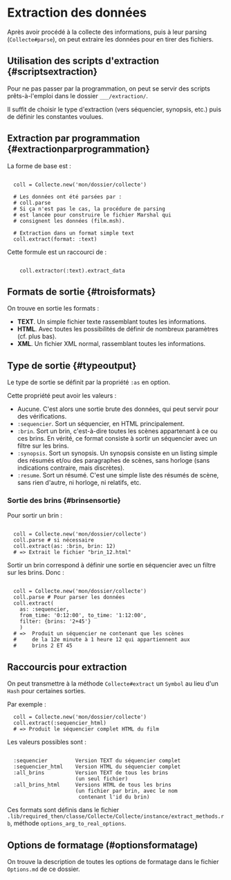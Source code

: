 # Extraction des données

Après avoir procédé à la collecte des informations, puis à leur parsing (`Collecte#parse`), on peut extraire les données pour en tirer des fichiers.

## Utilisation des scripts d'extraction {#scriptsextraction}

Pour ne pas passer par la programmation, on peut se servir des scripts prêts-à-l'emploi dans le dossier `___/extraction/`.

Il suffit de choisir le type d'extraction (vers séquencier, synopsis, etc.) puis de définir les constantes voulues.

## Extraction par programmation {#extractionparprogrammation}

La forme de base est :

~~~

  coll = Collecte.new('mon/dossier/collecte')

  # Les données ont été parsées par :
  # coll.parse
  # Si ça n'est pas le cas, la procédure de parsing
  # est lancée pour construire le fichier Marshal qui
  # consignent les données (film.msh).

  # Extraction dans un format simple text
  coll.extract(format: :text)

~~~

Cette formule est un raccourci de :

~~~

    coll.extractor(:text).extract_data

~~~

## Formats de sortie {#troisformats}

On trouve en sortie les formats :

* **TEXT**. Un simple fichier texte rassemblant toutes les informations.
* **HTML**. Avec toutes les possibilités de définir de nombreux paramètres (cf. plus bas).
* **XML**. Un fichier XML normal, rassemblant toutes les informations.

## Type de sortie {#typeoutput}

Le type de sortie se définit par la propriété `:as` en option.

Cette propriété peut avoir les valeurs :

* Aucune. C'est alors une sortie brute des données, qui peut servir pour des vérifications.
* `:sequencier`. Sort un séquencier, en HTML principalement.
* `:brin`. Sort un brin, c'est-à-dire toutes les scènes appartenant à ce ou ces brins. En vérité, ce format consiste à sortir un séquencier avec un filtre sur les brins.
* `:synopsis`. Sort un synopsis. Un synopsis consiste en un listing simple des résumés et/ou des paragraphes de scènes, sans horloge (sans indications contraire, mais discrètes).
* `:resume`. Sort un résumé. C'est une simple liste des résumés de scène, sans rien d'autre, ni horloge, ni relatifs, etc.

### Sortie des brins {#brinsensortie}

Pour sortir un brin :

~~~

  coll = Collecte.new('mon/dossier/collecte')
  coll.parse # si nécessaire
  coll.extract(as: :brin, brin: 12)
  # => Extrait le fichier "brin_12.html"

~~~

Sortir un brin correspond à définir une sortie en séquencier avec un filtre sur les brins. Donc :

~~~

  coll = Collecte.new('mon/dossier/collecte')
  coll.parse # Pour parser les données
  coll.extract(
    as: :sequencier,
    from_time: '0:12:00', to_time: '1:12:00',
    filter: {brins: '2+45'}
    )
  # =>  Produit un séquencier ne contenant que les scènes
  #     de la 12e minute à 1 heure 12 qui appartiennent aux
  #     brins 2 ET 45

~~~

## Raccourcis pour extraction

On peut transmettre à la méthode `Collecte#extract` un `Symbol` au lieu d'un `Hash` pour certaines sorties.

Par exemple :

~~~
  coll = Collecte.new('mon/dossier/collecte')
  coll.extract(:sequencier_html)
  # => Produit le séquencier complet HTML du film
~~~

Les valeurs possibles sont :

~~~

  :sequencier         Version TEXT du séquencier complet
  :sequencier_html    Version HTML du séquencier complet
  :all_brins          Version TEXT de tous les brins
                      (un seul fichier)
  :all_brins_html     Versions HTML de tous les brins
                      (un fichier par brin, avec le nom
                       contenant l'id du brin)
~~~

Ces formats sont définis dans le fichier `.lib/required_then/classe/Collecte/Collecte/instance/extract_methods.rb`, méthode `options_arg_to_real_options`.


## Options de formatage (#optionsformatage)

On trouve la description de toutes les options de formatage dans le fichier `Options.md` de ce dossier.
